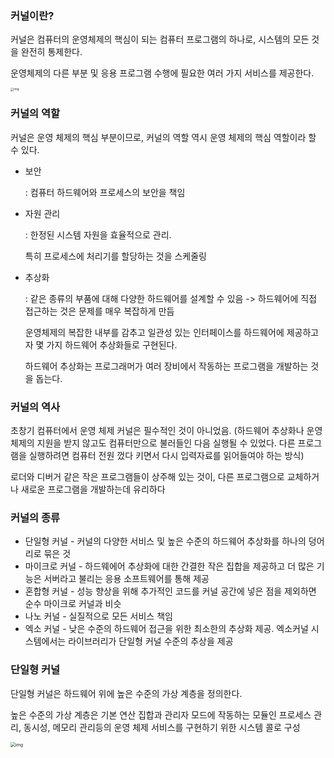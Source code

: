 ### 커널이란?

커널은 컴퓨터의 운영체제의 핵심이 되는 컴퓨터 프로그램의 하나로, 시스템의 모든 것을 완전히 통제한다.

운영체제의 다른 부분 및 응용 프로그램 수행에 필요한 여러 가지 서비스를 제공한다.

<img src="https://upload.wikimedia.org/wikipedia/commons/thumb/8/8f/Kernel_Layout.svg/1024px-Kernel_Layout.svg.png" alt="img" style="zoom: 33%;" />



### 커널의 역할

커널은 운영 체제의 핵심 부분이므로, 커널의 역할 역시 운영 체제의 핵심 역할이라 할 수 있다.

- 보안 

  : 컴퓨터 하드웨어와 프로세스의 보안을 책임

- 자원 관리 

  : 한정된 시스템 자원을 효율적으로 관리.

  특히 프로세스에 처리기를 할당하는 것을 스케줄링

- 추상화

  : 같은 종류의 부품에 대해 다양한 하드웨어를 설계할 수 있음 -> 하드웨어에 직접 접근하는 것은 문제를 매우 복잡하게 만듬

  운영체제의 복잡한 내부를 감추고 일관성 있는 인터페이스를 하드웨어에 제공하고자 몇 가지 하드웨어 추상화들로 구현된다.

  하드웨어 추상화는 프로그래머가 여러 장비에서 작동하는 프로그램을 개발하는 것을 돕는다.



### 커널의 역사

초창기 컴퓨터에서 운영 체제 커널은 필수적인 것이 아니었음. (하드웨어 추상화나 운영 체제의 지원을 받지 않고도 컴퓨터만으로 불러들인 다음 실행될 수 있었다. 다른 프로그램을 실행하려면 컴퓨터 전원 껐다 키면서 다시 입력자료를 읽어들여야 하는 방식)

로더와 디버거 같은 작은 프로그램들이 상주해 있는 것이, 다른 프로그램으로 교체하거나 새로운 프로그램을 개발하는데 유리하다



### 커널의 종류

- 단일형 커널 - 커널의 다양한 서비스 및 높은 수준의 하드웨어 추상화를 하나의 덩어리로 묶은 것
- 마이크로 커널 - 하드웨에어 추상화에 대한 간결한 작은 집합을 제공하고 더 많은 기능은 서버라고 불리는 응용 소프트웨어를 통해 제공
- 혼합형 커널 - 성능 향상을 위해 추가적인 코드를 커널 공간에 넣은 점을 제외하면 순수 마이크로 커널과 비슷
- 나노 커널 - 실질적으로 모든 서비스 책임
- 엑소 커널 - 낮은 수준의 하드웨어 접근을 위한 최소한의 추상화 제공. 엑소커널 시스템에서는 라이브러리가 단일형 커널 수준의 추상을 제공



### 단일형 커널

단일형 커널은 하드웨어 위에 높은 수준의 가상 계층을 정의한다.

높은 수준의 가상 계층은 기본 연산 집합과 관리자 모드에 작동하는 모듈인 프로세스 관리, 동시성, 메모리 관리등의 운영 체제 서비스를 구현하기 위한 시스템 콜로 구성

<img src="https://upload.wikimedia.org/wikipedia/commons/thumb/1/1b/Kernel-monolithic.svg/1024px-Kernel-monolithic.svg.png" alt="img" style="zoom:50%;" />


